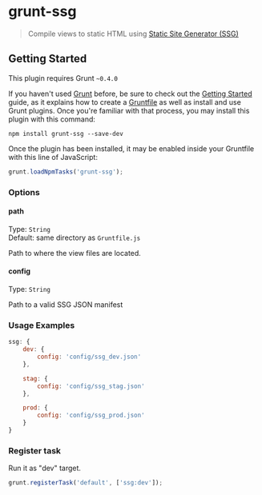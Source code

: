 # grunt-ssg

> Compile views to static HTML using [Static Site Generator (SSG)](https://github.com/Feedient/Static-site-generator)



## Getting Started
This plugin requires Grunt `~0.4.0`

If you haven't used [Grunt](http://gruntjs.com/) before, be sure to check out the [Getting Started](http://gruntjs.com/getting-started) guide, as it explains how to create a [Gruntfile](http://gruntjs.com/sample-gruntfile) as well as install and use Grunt plugins. Once you're familiar with that process, you may install this plugin with this command:

```shell
npm install grunt-ssg --save-dev
```

Once the plugin has been installed, it may be enabled inside your Gruntfile with this line of JavaScript:

```js
grunt.loadNpmTasks('grunt-ssg');
```

### Options

#### path
Type: `String`  
Default: same directory as `Gruntfile.js`

Path to where the view files are located.

#### config
Type: `String`

Path to a valid SSG JSON manifest

### Usage Examples
```js
ssg: {
	dev: {
		config: 'config/ssg_dev.json'			
	},

	stag: {
		config: 'config/ssg_stag.json'
	},

	prod: {
		config: 'config/ssg_prod.json'			
	}
}
```

### Register task
Run it as "dev" target.
```js
grunt.registerTask('default', ['ssg:dev']);
````
